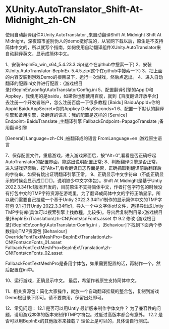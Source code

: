 # XUnity.AutoTranslator_Shift-At-Midnight_zh-CN
使用自动翻译组件XUnity.AutoTranslator ,来自动翻译Shift At Midnight
Shift At Midnight，深夜超市鉴别伪人的demo挺好玩的，从官网下载以后，原生是不支持简体中文的，所以就写个指南，如何使用自动翻译组件XUnity.AutoTranslator来自动翻译英文，显示成简体中文。

1、安装BepInEx_win_x64_5.4.23.3.zip(这个在github中搜索一下)
2、安装XUnity.AutoTranslator-BepInEx-5.4.5.zip(这个在github中搜索一下)
3、把上面的内容安装到游戏Demo的根目录下，运行一次游戏，然后点退出。
4、进入自动翻译的配置ini文件进行配置：{游戏根目录}\BepInEx\config\AutoTranslatorConfig.ini
5、配置翻译引擎的AppID和Appkey，我使用的是baidu，如果你也想使用百度，就到【百度翻译开放平台】去注册一个开发者账户，怎么注册百度一下很多教程
[Baidu]
BaiduAppId=你的Appid
BaiduAppSecret=你的Appkey
DelaySeconds=1
6、配置一下默认的翻译引擎和备用引擎，及翻译的语言：我的配置是这样的
[Service]
Endpoint=BaiduTranslate ;主翻译引擎
FallbackEndpoint=PapagoTranslate ;备用翻译引擎

[General]
Language=zh-CN ;被翻译成的语言
FromLanguage=en ;游戏原生语言

7、保存配置文件，重启游戏，进入游戏界面后，按“Alt+0”,看看是否正确呼起AutoTranslator的配置界面，能跳出说明配置正常;
8、判断翻译引擎是否正常，进入游戏界面后，按“Alt+1”,看看翻译日志界面是否，正确抓取到翻译前后翻译后的字符串，如果有跳出证明翻译引擎正常。
9、正确显示中文字符串（不能正确显示的时候会显示成□□□，说明缺少中文字体包）。Shift At Midnight是基于Untiy 2022.3.34f1c1版本开发的，目前原生不支持简体中文，作者打包字符包的时候没有打包中文的TMP字符资源在游戏里，为了翻译成简体中文的字符正确显示，所以我们需要自己挂载一个基于Untiy 2022.3.34f1c1制作的显示简体中文的TMP字符包
9.1 打开Untiy 2022.3.34f1c1，导入一个中文字体otf文件，选择导出成Untiy TMP字符库(具体可以搜索引擎上找教程，比较多)。导出后复制到目录:{游戏根目录}BepInEx\Translation\zh-CN\Fonts\cnFonts.asset 中
9.2 修改 {游戏根目录}\BepInEx\config\AutoTranslatorConfig.ini ，[Behaviour]下找到下面两个参数指向TMP资源包
[Behaviour]
OverrideFontTextMeshPro=BepInEx\Translation\zh-CN\Fonts\cnFonts_01.asset
FallbackFontTextMeshPro=BepInEx\Translation\zh-CN\Fonts\cnFonts_02.asset

FallbackFontTextMeshPro是备用字体包，如果需要配置的话，再制作一个，然后配置在ini中。

10、运行游戏，正确显示中文。
最后，希望作者原生支持简体中文。

11、相关资源包：简化大家操作，就放一个自动翻译挂载的整合包，复制到游戏Demo根目录下即可。请不要商用，保留出处即可。


12、常见问题：
12.1 是否可以用Untiy 最新版来制作字体文件？
为了兼容性的问题，请用游戏本体的版本来制作TMP字符包。过低过高版本都会有意外。
12.2 是否可以用BepInEx的其他版本来挂载？
理论上是可以的，具体请自行测试。
